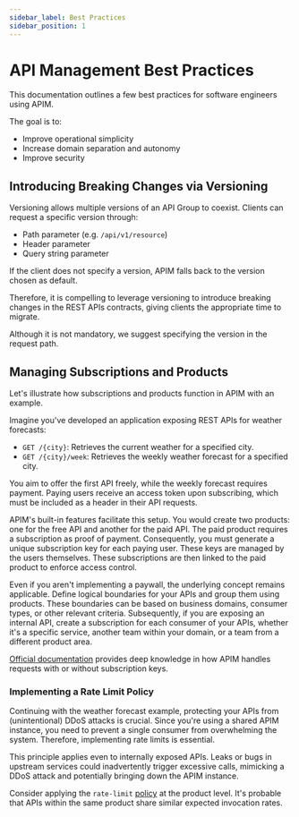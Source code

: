 ```yaml
---
sidebar_label: Best Practices
sidebar_position: 1
---
```


# API Management Best Practices

This documentation outlines a few best practices for software engineers using
APIM.

The goal is to:

- Improve operational simplicity
- Increase domain separation and autonomy
- Improve security

## Introducing Breaking Changes via Versioning

Versioning allows multiple versions of an API Group to coexist. Clients can
request a specific version through:

- Path parameter (e.g. `/api/v1/resource`)
- Header parameter
- Query string parameter

If the client does not specify a version, APIM falls back to the version chosen
as default.

Therefore, it is compelling to leverage versioning to introduce breaking changes
in the REST APIs contracts, giving clients the appropriate time to migrate.

Although it is not mandatory, we suggest specifying the version in the request
path.

## Managing Subscriptions and Products

Let's illustrate how subscriptions and products function in APIM with an
example.

Imagine you've developed an application exposing REST APIs for weather
forecasts:

- `GET /{city}`: Retrieves the current weather for a specified city.
- `GET /{city}/week`: Retrieves the weekly weather forecast for a specified
  city.

You aim to offer the first API freely, while the weekly forecast requires
payment. Paying users receive an access token upon subscribing, which must be
included as a header in their API requests.

APIM's built-in features facilitate this setup. You would create two products:
one for the free API and another for the paid API. The paid product requires a
subscription as proof of payment. Consequently, you must generate a unique
subscription key for each paying user. These keys are managed by the users
themselves. These subscriptions are then linked to the paid product to enforce
access control.

Even if you aren't implementing a paywall, the underlying concept remains
applicable. Define logical boundaries for your APIs and group them using
products. These boundaries can be based on business domains, consumer types, or
other relevant criteria. Subsequently, if you are exposing an internal API,
create a subscription for each consumer of your APIs, whether it's a specific
service, another team within your domain, or a team from a different product
area.

[Official documentation](https://learn.microsoft.com/en-us/azure/api-management/api-management-subscriptions)
provides deep knowledge in how APIM handles requests with or without
subscription keys.

### Implementing a Rate Limit Policy

Continuing with the weather forecast example, protecting your APIs from
(unintentional) DDoS attacks is crucial. Since you're using a shared APIM
instance, you need to prevent a single consumer from overwhelming the system.
Therefore, implementing rate limits is essential.

This principle applies even to internally exposed APIs. Leaks or bugs in
upstream services could inadvertently trigger excessive calls, mimicking a DDoS
attack and potentially bringing down the APIM instance.

Consider applying the `rate-limit`
[policy](https://learn.microsoft.com/en-us/azure/api-management/rate-limit-policy)
at the product level. It's probable that APIs within the same product share
similar expected invocation rates.
